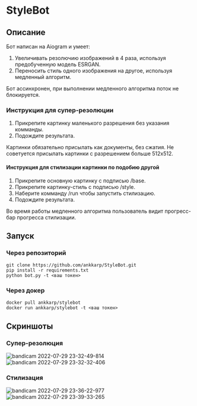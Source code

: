 # StyleBot

## Описание

Бот написан на Aiogram и умеет:
1. Увеличивать резолючию изображений в 4 раза, используя предобученную модель ESRGAN.
2. Переносить стиль одного изображения на другое, используя медленный алгоритм.

Бот ассинхронен, при выполнении медленного алгоритма поток не блокируется.

### Инструкция для супер-резолюции

1. Прикрепите картинку маленького разрешения без указания комманды.
2. Подождите результата.

Картинки обязательно присылать как документы, без сжатия. Не советуется присылать картинки с разрешением больше 512x512.

#### Инструкция для стилизации картинки по подобию другой

1. Прикрепите основную картинку с подписью /base.
2. Прикрепите картинку-стиль с подписью /style.
3. Наберите комманду /run чтобы запустить стилизацию.
4. Подождите результата.

Во время работы медленного алгоритма пользователь видит прогресс-бар прогресса стилизации.

## Запуск

### Через репозиторий

    git clone https://github.com/ankkarp/StyleBot.git
    pip install -r requirements.txt
    python bot.py -t <ваш токен>
    
### Через докер

    docker pull ankkarp/stylebot
    docker run ankkarp/stylebot -t <ваш токен>
   
## Скриншоты

### Cупер-резолюция

![bandicam 2022-07-29 23-32-49-814](https://user-images.githubusercontent.com/82397895/181839042-5f007cc8-3e6f-4734-a4c8-ab73fdc67799.png)
![bandicam 2022-07-29 23-32-32-406](https://user-images.githubusercontent.com/82397895/181839093-bf126f47-d08d-4adc-aaee-4871a09d7993.png)

### Стилизация

![bandicam 2022-07-29 23-36-22-977](https://user-images.githubusercontent.com/82397895/181839478-416f8227-ce4e-4969-9c90-7e96c4abec11.png)
![bandicam 2022-07-29 23-39-33-265](https://user-images.githubusercontent.com/82397895/181839929-4ddbd7fc-cf40-4213-95e7-36249ea537b5.png)



